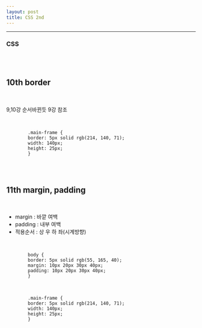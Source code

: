 ```yaml
---
layout: post
title: CSS 2nd
---
```


---

### CSS

<br><br>

## 10th border

<br>

9,10강 순서바뀐듯 9강 참조

<br>

            .main-frame {
            border: 5px solid rgb(214, 140, 71);
            width: 140px;
            height: 25px;
            }

<br><br>

## 11th margin, padding

<br>

- margin : 바깥 여백 <br>
- padding : 내부 여백 <br>
- 적용순서 : 상 우 하 좌(시계방향)

<br>

            body {
            border: 5px solid rgb(55, 165, 40);
            margin: 10px 20px 30px 40px;
            padding: 10px 20px 30px 40px;
            }

<br>

            .main-frame {
            border: 5px solid rgb(214, 140, 71);
            width: 140px;
            height: 25px;
            }

